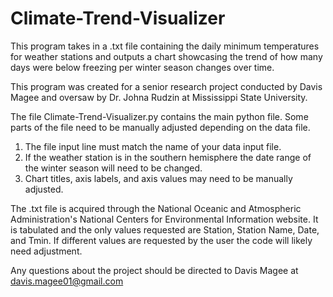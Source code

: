# Climate-Trend-Visualizer
This program takes in a .txt file containing the daily minimum temperatures for weather stations and outputs a chart showcasing the trend of how many days were below freezing per winter season changes over time.

This program was created for a senior research project conducted by Davis Magee and oversaw by Dr. Johna Rudzin at Mississippi State University.

The file Climate-Trend-Visualizer.py contains the main python file. Some parts of the file need to be manually adjusted depending on the data file. 
1. The file input line must match the name of your data input file.
2. If the weather station is in the southern hemisphere the date range of the winter season will need to be changed.
3. Chart titles, axis labels, and axis values may need to be manually adjusted.

The .txt file is acquired through the National Oceanic and Atmospheric Administration's National Centers for Environmental Information website. It is tabulated and the only values requested are Station, Station Name, Date, and Tmin.
If different values are requested by the user the code will likely need adjustment.

Any questions about the project should be directed to Davis Magee at davis.magee01@gmail.com
